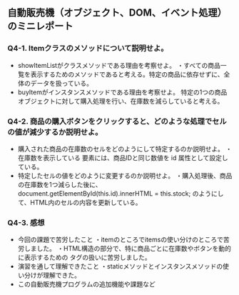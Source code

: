 ## 自動販売機（オブジェクト、DOM、イベント処理）のミニレポート
### Q4-1. Itemクラスのメソッドについて説明せよ。
* showItemListがクラスメソッドである理由を考察せよ。
・すべての商品一覧を表示するためのメソッドであると考える。特定の商品に依存せずに、全体のデータを扱っている。
* buyItemがインスタンスメソッドである理由を考察せよ。
  特定の1つの商品オブジェクトに対して購入処理を行い、在庫数を減らしていると考える。
### Q4-2. 商品の購入ボタンをクリックすると、どのような処理でセルの値が減少するか説明せよ。
* 購入された商品の在庫数のセルをどのようにして特定するのか説明せよ。
・在庫数を表示している <td> 要素には、商品IDと同じ数値を id 属性として設定している。
* 特定したセルの値をどのように変更するのか説明せよ。
・購入処理後、商品の在庫数を1つ減らした後に、document.getElementById(this.id).innerHTML = this.stock; のようにして、HTML内のセルの内容を更新している。
### Q4-3. 感想
* 今回の課題で苦労したこと
  ・itemのところでitemsの使い分けのところで苦労しました。
  ・HTML構造の部分で、特に商品ごとに在庫数やボタンを動的に表示するための <table> タグの扱いに苦労しました。
* 演習を通して理解できたこと
  ・staticメソッドとインスタンスメソッドの使い分けが理解できた。
* この自動販売機プログラムの追加機能や課題など
  

